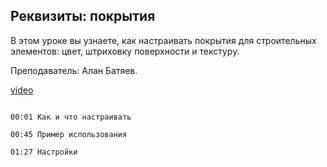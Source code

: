 ## Реквизиты: покрытия

В этом уроке вы узнаете, как настраивать покрытия для строительных элементов: цвет, штриховку поверхности и текстуру. 

Преподаватель: Алан Батяев. 

[video](https://player.softculture.cc/embed/online/ARC/ARC_59.21.12_L4-3_Surfaces)

```chapters

00:01 Как и что настраивать

00:45 Пример использования

01:27 Настройки

```